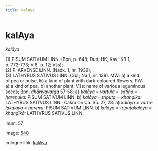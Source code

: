 ```yaml
---
title: kalAya
---
```


# kalAya

<i>kalāya</i>  <div n="P" />(1) <bot>PISUM SATIVUM LINN.</bot> (Bpn, p. 648; Dutt; HK; Kav; KB 1, <div n="lb" />p. 772-773; V 8, p. 12; Vśs); <div n="P" />(2) <bot>P. ARVENSE LINN.</bot> (Nadk. 1, nr. 1939); <div n="P" />(3) <bot>LATHYRUS SATIVUS LINN.</bot> (Gul; Na 1, nr. 139). MW: a) a kind <div n="lb" />of pea or pulse, b) a kind of plant with dark-coloured flowers; PW: <div n="lb" />a) a kind of pea, b) another plant; Vśs: name of various leguminous <div n="lb" />seeds; Bpn, <i>dhānyavarga</i> 57-58: a) <i>kalāya = vartula = satīna =</i> <div n="lb" /><i>hareṇuka:</i> <bot>PISUM SATIVUM LINN.</bot> b) <i>kalāya = tripuṭa = khaṇḍika:</i> <div n="lb" /><bot>LATHYRUS SATIVUS LINN.</bot>; Cakra on Ca. Sū. 27, 28: a) <i>kalāya = vartu-</i> <div n="lb" /><i>lakalāya = hareṇu:</i> <bot>PISUM SATIVUM LINN.</bot> b) <i>kalāya = tripuṭakalāya =</i> <div n="lb" /><i>khaṇḍikā:</i> <bot>LATHYRUS SATIVUS LINN.</bot>

lnum: 57

image: [540](https://www.sanskrit-lexicon.uni-koeln.de/scans/csl-apidev/servepdf.php?dict=snp&page=540)

cologne link: [kalAya](https://sanskrit-lexicon.uni-koeln.de/scans/csl-apidev/getword.php?dict=snp&key=kalAya)

